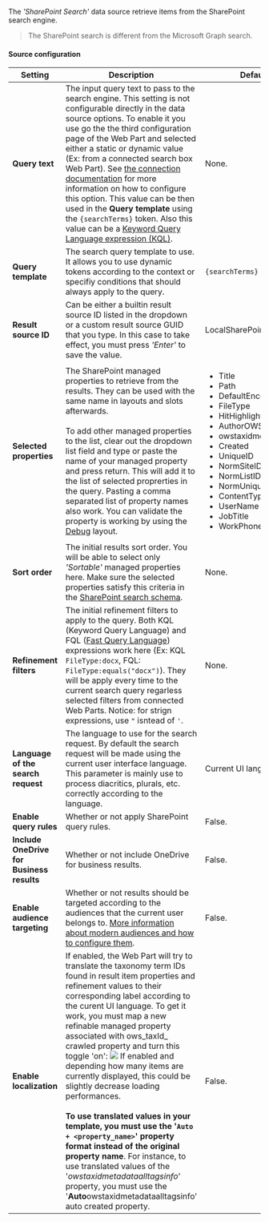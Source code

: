 The _'SharePoint Search'_ data source retrieve items from the SharePoint search engine.

> The SharePoint search is different from the Microsoft Graph search.

#### Source configuration

| Setting | Description | Default value 
| ------- |---------------- | ---------- |
| **Query text** | The input query text to pass to the search engine. This setting is not configurable directly in the data source options. To enable it you use go the the third configuration page of the Web Part and selected either a static or dynamic value (Ex: from a connected search box Web Part). See [the connection documentation](#) for more information on how to configure this option. This value can be then used in the **Query template** using the `{searchTerms}` token. Also this value can be a [Keyword Query Language expression (KQL)](https://docs.microsoft.com/en-us/sharepoint/dev/general-development/keyword-query-language-kql-syntax-reference). | None.
| **Query template** | The search query template to use. It allows you to use dynamic tokens according to the context or specifiy conditions that should always apply to the query. | `{searchTerms}`
| **Result source ID** | Can be either a builtin result source ID listed in the dropdown or a custom result source GUID that you type. In this case to take effect, you must press _'Enter'_ to save the value. | LocalSharePointResults
| **Selected properties** | The SharePoint managed properties to retrieve from the results. They can be used with the same name in layouts and slots afterwards.<br/><br/>To add other managed properties to the list, clear out the dropdown list field and type or paste the name of your managed property and press return. This will add it to the list of selected proprerties in the query. Pasting a comma separated list of property names also work. You can validate the property is working by using the [Debug](../layouts/#debug) layout. | <ul><li>Title</li><li>Path</li><li>DefaultEncodingURL</li><li>FileType</li><li>HitHighlightedSummary</li><li>AuthorOWSUSER</li><li>owstaxidmetadataalltagsinfo</li><li>Created</li><li>UniqueID</li><li>NormSiteID</li><li>NormListID</li><li>NormUniqueID</li><li>ContentTypeId</li><li>UserName</li><li>JobTitle</li><li>WorkPhone</ul>
| **Sort order** | The initial results sort order. You will be able to select only _'Sortable'_ managed properties here. Make sure the selected  properties satisfy this criteria in the [SharePoint search schema](https://docs.microsoft.com/en-us/sharepoint/technical-reference/crawled-and-managed-properties-overview). | None.
| **Refinement filters** | The initial refinement filters to apply to the query. Both KQL (Keyword Query Language) and FQL ([Fast Query Language](https://docs.microsoft.com/en-us/sharepoint/dev/general-development/fast-query-language-fql-syntax-reference)) expressions work here (Ex: KQL `FileType:docx`, FQL: `FileType:equals("docx")`). They will be apply every time to the current search query regarless selected filters from connected Web Parts. Notice: for strign expressions, use `"` isntead of `'`. | None.
| **Language of the search request** | The language to use for the search request. By default the search request will be made using the current user interface language. This parameter is mainly use to process diacritics, plurals, etc. correctly according to the language. | Current UI language.
| **Enable query rules** | Whether or not apply SharePoint query rules. | False.
| **Include OneDrive for Business results** | Whether or not include OneDrive for business results. | False.
| **Enable audience targeting** | Whether or not results should be targeted according to the audiences that the current user belongs to. [More information about modern audiences and how to configure them](https://support.microsoft.com/en-us/office/target-navigation-news-and-files-to-specific-audiences-33d84cb6-14ed-4e53-a426-74c38ea32293). | False.
| **Enable localization** | If enabled, the Web Part will try to translate the taxonomy term IDs found in result item properties and refinement values to their corresponding label according to the curent UI language. To get it work, you must map a new refinable managed property associated with ows_taxId_ crawled property and turn this toggle 'on': <a href="../../../assets/webparts/search-results/localization_crawled_property.png"><img src="../../../assets/webparts/search-results/localization_crawled_property.png"/></a> If enabled and depending how many items are currently displayed, this could be slightly decrease loading performances. </br></br>**To use translated values in your template, you must use the '`Auto + <property_name>`' property format instead of the original property name**. For instance, to use translated values of the '_owstaxidmetadataalltagsinfo_' property, you must use the '**Auto**owstaxidmetadataalltagsinfo' auto created property.   | False.

